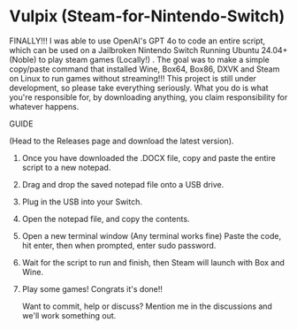 # Vulpix (Steam-for-Nintendo-Switch)
FINALLY!!! I was able to use OpenAI's GPT 4o to code an entire script, which can be used on a Jailbroken Nintendo Switch Running Ubuntu 24.04+ (Noble) to play steam games (Locally!) . The goal was to make a simple copy/paste command that installed Wine, Box64, Box86, DXVK and Steam on Linux to run games without streaming!!! This project is still under development, so please take everything seriously. What you do is what you're responsible for, by downloading anything, you claim responsibility for whatever happens.

GUIDE

 (Head to the Releases page and download the latest version).
 
1. Once you have downloaded the .DOCX file, copy and paste the entire script to a new notepad.
2. Drag and drop the saved notepad file onto a USB drive.
3. Plug in the USB into your Switch.
4. Open the notepad file, and copy the contents.
5. Open a new terminal window (Any terminal works fine) Paste the code, hit enter, then when prompted, enter sudo password.
6. Wait for the script to run and finish, then Steam will launch with Box and Wine.
7. Play some games! Congrats it's done!!

   Want to commit, help or discuss? Mention me in the discussions and we'll work something out.

